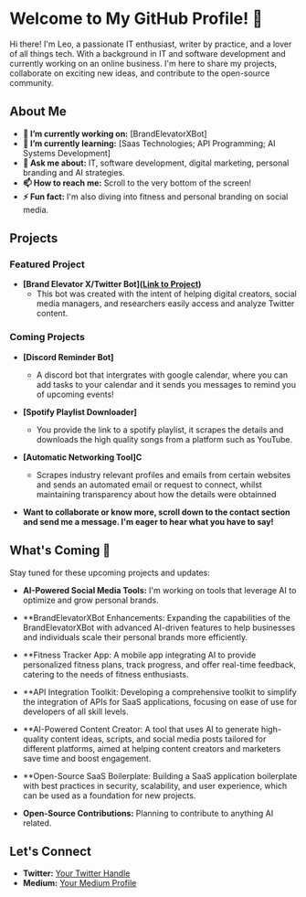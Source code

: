 # Welcome to My GitHub Profile! 👋

Hi there! I'm Leo, a passionate IT enthusiast, writer by practice, and a lover of all things tech. With a background in IT and software development and currently
working on an online business. I'm here to share my projects, collaborate on exciting new ideas, and contribute to the open-source community.

## About Me
- **🔭 I’m currently working on:** [BrandElevatorXBot]
- **🌱 I’m currently learning:** [Saas Technologies; API Programming; AI Systems Development]
- **💬 Ask me about:** IT, software development, digital marketing, personal branding and AI strategies.
- **📫 How to reach me:** Scroll to the very bottom of the screen!
- **⚡ Fun fact:** I'm also diving into fitness and personal branding on social media.

## Projects

### Featured Project
- **[Brand Elevator X/Twitter Bot]([Link to Project](https://github.com/justcodeon231/brandelevatorbot ))**
  - This bot was created with the intent of helping digital creators, social media managers, and researchers easily access and analyze Twitter content.

### Coming Projects
- **[Discord Reminder Bot]**
  - A discord bot that intergrates with google calendar, where you can add tasks to your calendar and it sends you messages to remind you of upcoming events!

- **[Spotify Playlist Downloader]**
  - You provide the link to a spotify playlist, it scrapes the details and downloads the high quality songs from a platform such as YouTube.

- **[Automatic Networking Tool]C**
  - Scrapes industry relevant profiles and emails from certain websites and sends an automated email or request to connect, whilst maintaining transparency about how the details were obtainned
 
- **Want to collaborate or know more, scroll down to the contact section and send me a message. I'm eager to hear what you have to say!**

## What's Coming 🚀

Stay tuned for these upcoming projects and updates:
- **AI-Powered Social Media Tools:** I'm working on tools that leverage AI to optimize and grow personal brands.
- **BrandElevatorXBot Enhancements: Expanding the capabilities of the BrandElevatorXBot with advanced AI-driven features to help businesses and individuals scale their personal brands more efficiently.
- **Fitness Tracker App: A mobile app integrating AI to provide personalized fitness plans, track progress, and offer real-time feedback, catering to the needs of fitness enthusiasts.
- **API Integration Toolkit: Developing a comprehensive toolkit to simplify the integration of APIs for SaaS applications, focusing on ease of use for developers of all skill levels.
- **AI-Powered Content Creator: A tool that uses AI to generate high-quality content ideas, scripts, and social media posts tailored for different platforms, aimed at helping content creators and marketers save time and boost engagement.

- **Open-Source SaaS Boilerplate: Building a SaaS application boilerplate with best practices in security, scalability, and user experience, which can be used as a foundation for new projects.
- **Open-Source Contributions:** Planning to contribute to anything AI related.

## Let's Connect
- **Twitter:** [Your Twitter Handle](https://twitter.com/GrowthWithLeo)
- **Medium:** [Your Medium Profile](https://medium.com/@ntlukaleo)

